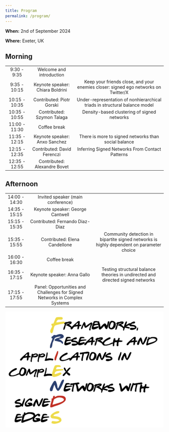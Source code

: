 ```yaml
---
title: Program
permalink: /program/
---
```


**When:** 2nd of September 2024

**Where:** Exeter, UK

## Morning

| | | |
|:-------------------------:|:-------------------------:|:-------------------------:|
| 9:30 - 9:35 | Welcome and introduction |  |
| 9:35 - 10:15 | Keynote speaker: Chiara Boldrini | Keep your friends close, and your enemies closer: signed ego networks on Twitter/X |
| 10:15 - 10:35 | Contributed: Piotr Gorski | Under-representation of nonhierarchical triads in structural balance model |
| 10:35 - 10:55 | Contributed: Szymon Talaga | Density-based clustering of signed networks |
| 11:00 - 11:30 | Coffee break |  |
| 11:35 - 12:15 | Keynote speaker: Anxo Sanchez | There is more to signed networks than social balance |
| 12:15 - 12:35 | Contributed: David Ferenczi | Inferring Signed Networks From Contact Patterns |
| 12:35 - 12:55 | Contributed: Alexandre Bovet |  |

## Afternoon

| | | |
|:-------------------------:|:-------------------------:|:-------------------------:|
| 14:00 - 14:30 | Invited speaker (main conference) | |
| 14:35 - 15:15 | Keynote speaker: George Cantwell | |
| 15:15 - 15:35 | Contributed: Fernando Diaz-Diaz |  |
| 15:35 - 15:55 | Contributed: Elena Candellone | Community detection in bipartite signed networks is highly dependent on parameter choice |
| 16:00 - 16:30 | Coffee break | |
| 16:35 - 17:15 | Keynote speaker: Anna Gallo | Testing structural balance theories in undirected and directed signed networks |
| 17:15 - 17:55 | Panel: Opportunities and Challenges for Signed Networks in Complex Systems | |



![Abstract Submission](/assets/logo.png)
